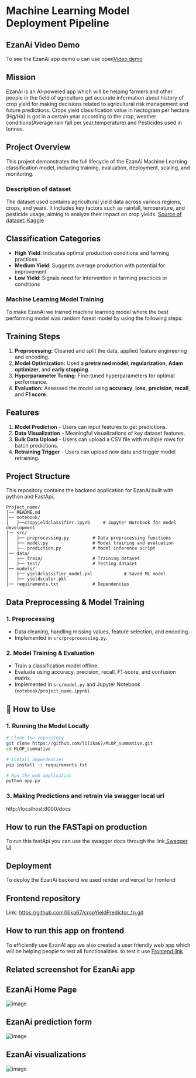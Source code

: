 # Machine Learning Model Deployment Pipeline

## EzanAi Video Demo

To see the EzanAi app demo u can use open[Video demo](https://www.loom.com/share/29fa9468553146b6a9c1810ace51bd49?sid=d26f39b7-d4d7-421d-ac1c-ee8884bae1e9)

## Mission
EzanAi is an AI-powered app which will be helping farmers and other people in the field of agriculture get accurate information about history of crop yield for making decisions related to agricultural risk management and future predictions. Crops yield classification value in hectogram per hectare (Hg/Ha) is got in a certain year according to the crop, weather conditions(Average rain fall per year,temperature) and Pesticides used in tonnes.

## Project Overview
This project demonstrates the full lifecycle of the EzanAi Machine Learning classification model, including training, evaluation, deployment, scaling, and monitoring.

### Description of dataset

The  dataset used contains agricultural yield data across various regions, crops, and years. It includes key factors such as rainfall, temperature, and pesticide usage, aiming to analyze their impact on crop yields.
[Source of dataset: Kaggle](https://www.kaggle.com/datasets/patelris/crop-yield-prediction-dataset)

## Classification Categories
- **High Yield**: Indicates optimal production conditions and farming practices
- **Medium Yield**: Suggests average production with potential for improvement
- **Low Yield**: Signals need for intervention in farming practices or conditions


### Machine Learning Model Training
To make EzanAi we trained machine learning model where the best performing model was random forest model by using the following steps:

## Training Steps

1. **Preprocessing:** Cleaned and split the data, applied feature engineering and encoding.
2. **Model Optimization:** Used a **pretrained model**, **regularization**, **Adam optimizer**, and **early stopping**.
3. **Hyperparameter Tuning:** Fine-tuned hyperparameters for optimal performance.
4. **Evaluation:** Assessed the model using **accuracy**, **loss**, **precision**, **recall**, and **F1 score**.


## Features
1. **Model Prediction** - Users can input features to get predictions.
2. **Data Visualization** - Meaningful visualizations of key dataset features.
3. **Bulk Data Upload** - Users can upload a CSV file with multiple rows for batch predictions.
4. **Retraining Trigger** - Users can upload new data and trigger model retraining.



## Project Structure
This repository contains the backend application for EzanAi built with python and FastApi.
```
Project_name/
│── README.md
│── notebook/
│   ├──cropyieldclassifier.ipynb     # Jupyter Notebook for model development
│── src/
│   ├── preprocessing.py         # Data preprocessing functions
│   ├── model.py                 # Model training and evaluation
│   ├── prediction.py            # Model inference script
│── data/
│   ├── train/                   # Training dataset
│   ├── test/                    # Testing dataset
│── models/
│   ├── yieldclassifier_model.pkl            # Saved ML model 
│   ├── yieldscaler.pkl                          
│── requirements.txt             # Dependencies
```

##  Data Preprocessing & Model Training
### 1️. Preprocessing
- Data cleaning, handling missing values, feature selection, and encoding.
- Implemented in `src/preprocessing.py`.

### 2️. Model Training & Evaluation
- Train a classification model offline.
- Evaluate using accuracy, precision, recall, F1-score, and confusion matrix.
- Implemented in `src/model.py` and Jupyter Notebook (`notebook/project_name.ipynb`).


## 🎯 How to Use
### 1️. Running the Model Locally
```bash
# Clone the repository
git clone https://github.com/lilika67/MLOP_summative.git
cd MLOP_summative

# Install dependencies
pip install -r requirements.txt

# Run the web application
python app.py
```


### 3️. Making Predictions and retrain via swagger local  url 
http://localhost:8000/docs


##  How to run the FASTapi on production
To run this fastApi you can use the swagger docs through the link[ Swagger UI](https://ezanai.onrender.com/docs)

##  Deployment 
To deploy the EzanAi backend we used render and vercel for frontend

## Frontend repository

Link: https://github.com/lilika67/cropYieldPredictor_fn.git

## How to run this app on frontend
To efficiently use EzanAI app we also created a user friendly web app which will be helping people to test all functionalities.
to test it use [ Frontend link](https://crop-yield-predictor-fn.vercel.app/)



## Related screenshot for EzanAi app

## EzanAi Home Page

![image](https://github.com/user-attachments/assets/8057dfef-1c9c-42ec-b1ba-92fb7cbae535)

## EzanAi prediction form

![image](https://github.com/user-attachments/assets/faa85920-ec2f-4cb0-8f4b-17de2abcd8c7)

## EzanAi visualizations
![image](https://github.com/user-attachments/assets/4b5eb7b0-31c2-41c7-a257-1b4484b103ff)


